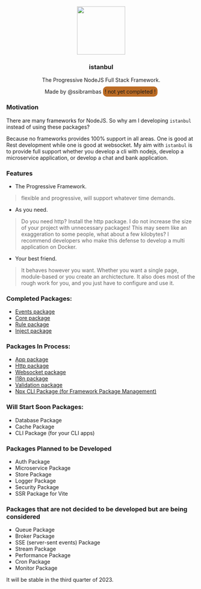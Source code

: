 <p align="center">
<br>
<img src="https://avatars.githubusercontent.com/u/108695351?s=200&v=4" width="128" height="128">
</p>
<h3 align="center">istanbul</h3>
<p align="center">
  The Progressive NodeJS Full Stack Framework.
</p>
<p align="center">
<span>
Made by @ssibrambas
</span>
<span style="height: 10px; width: 10px; background-color: #bc6c25; padding: 5px; border-radius: 10px;">! not yet completed !</span>
</p>

### Motivation

There are many frameworks for NodeJS. So why am I developing `istanbul` instead of using these packages?

Because no frameworks provides 100% support in all areas. One is good at Rest development while one is good at websocket. My aim with `istanbul` is to provide full support whether you develop a cli with nodejs, develop a microservice application, or develop a chat and bank application.  

### Features

- The Progressive Framework.
> flexible and progressive, will support whatever time demands.

- As you need.
> Do you need http? Install the http package. I do not increase the size of your project with unnecessary packages! This may seem like an exaggeration to some people, what about a few kilobytes? I recommend developers who make this defense to develop a multi application on Docker.

- Your best friend.
> It behaves however you want. Whether you want a single page, module-based or you create an archictecture. It also does most of the rough work for you, and you just have to configure and use it.

### Completed Packages:

- [Events package](https://github.com/istanbulnode/events)
- [Core package](https://github.com/istanbulnode/core)
- [Rule package](https://github.com/istanbulnode/rules)
- [Inject package](https://github.com/istanbulnode/inject)

### Packages In Process:

- [App package](https://github.com/istanbulnode/app)
- [Http package](https://github.com/istanbulnode/http)
- [Websocket package](https://github.com/istanbulnode/ws)
- [I18n package](https://github.com/istanbulnode/i18n)
- [Validation package](https://github.com/istanbulnode/validate)
- [Npx CLI Package (for Framework Package Management) ](https://github.com/istanbulnode/create-istanbul)

### Will Start Soon Packages:

- Database Package
- Cache Package
- CLI Package (for your CLI apps)

### Packages Planned to be Developed

- Auth Package
- Microservice Package
- Store Package
- Logger Package
- Security Package
- SSR Package for Vite

### Packages that are not decided to be developed but are being considered

- Queue Package
- Broker Package
- SSE (server-sent events) Package
- Stream Package
- Performance Package
- Cron Package
- Monitor Package

It will be stable in the third quarter of 2023.

